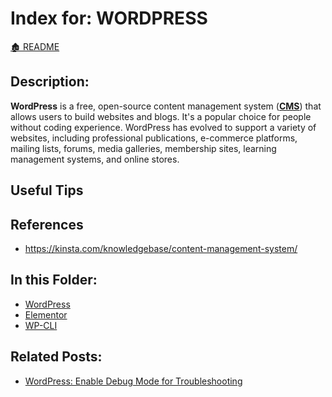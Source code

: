 <link rel="stylesheet" href="../_css/main.css">

# Index for: WORDPRESS

[🏚️ README](../README.md)

## Description:

<section class="ehw-doc-descr">

**WordPress** is a free, open-source content management system (**[CMS](../coding/cms.md)**) that allows users to build websites and blogs. It's a popular choice for people without coding experience. WordPress has evolved to support a variety of websites, including professional publications, e-commerce platforms, mailing lists, forums, media galleries, membership sites, learning management systems, and online stores.

</section>


## Useful Tips

## References

- https://kinsta.com/knowledgebase/content-management-system/

## In this Folder:

- [WordPress](/wp/wordpress.md)
- [Elementor](/wp/elementor.md)
- [WP-CLI](/wp/wp-cli.md)

## Related Posts:

- [WordPress: Enable Debug Mode for Troubleshooting](/how-to/wp-enable-debug.md)